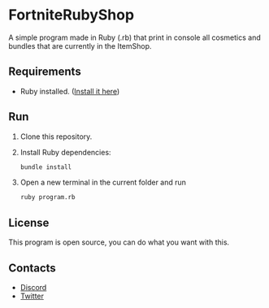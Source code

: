 # FortniteRubyShop

A simple program made in Ruby (.rb) that print in console all cosmetics and bundles that are currently in the ItemShop.

## Requirements

- Ruby installed. ([Install it here](https://www.ruby-lang.org/en/))

## Run

1. Clone this repository.

2. Install Ruby dependencies:

    ```bash
    bundle install
    ```
3. Open a new terminal in the current folder and run

    ```bash
    ruby program.rb
    ```

## License

This program is open source, you can do what you want with this.

## Contacts

- [Discord](https://discord.com/users/584349337497108480)
- [Twitter](https://twitter.com/djlorenzouasset)
